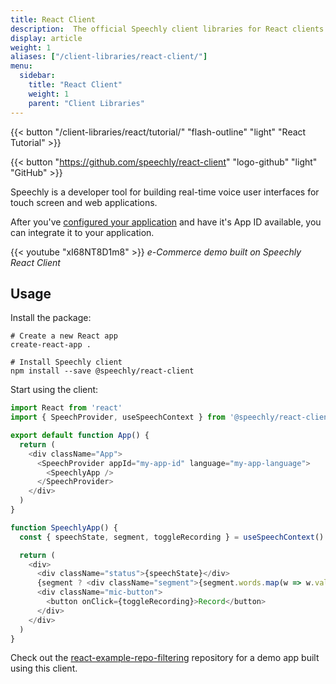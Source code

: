 ```yaml
---
title: React Client
description:  The official Speechly client libraries for React clients. 
display: article
weight: 1
aliases: ["/client-libraries/react-client/"]
menu:
  sidebar:
    title: "React Client"
    weight: 1
    parent: "Client Libraries"
---
```


{{< button "/client-libraries/react/tutorial/" "flash-outline" "light" "React Tutorial" >}}

{{< button "https://github.com/speechly/react-client" "logo-github" "light" "GitHub" >}}

Speechly is a developer tool for building real-time voice user interfaces for touch screen and web applications.

After you've [configured your application](/quick-start/) and have it's App ID available, you can integrate it to your application. 

{{< youtube "xI68NT8D1m8" >}}
*e-Commerce demo built on Speechly React Client* 

## Usage

Install the package:

```shell
# Create a new React app
create-react-app .

# Install Speechly client
npm install --save @speechly/react-client
```

Start using the client:

```typescript
import React from 'react'
import { SpeechProvider, useSpeechContext } from '@speechly/react-client'

export default function App() {
  return (
    <div className="App">
      <SpeechProvider appId="my-app-id" language="my-app-language">
        <SpeechlyApp />
      </SpeechProvider>
    </div>
  )
}

function SpeechlyApp() {
  const { speechState, segment, toggleRecording } = useSpeechContext()

  return (
    <div>
      <div className="status">{speechState}</div>
      {segment ? <div className="segment">{segment.words.map(w => w.value).join(' ')}</div> : null}
      <div className="mic-button">
        <button onClick={toggleRecording}>Record</button>
      </div>
    </div>
  )
}
```

Check out the [react-example-repo-filtering](https://github.com/speechly/react-example-repo-filtering) repository for a demo app built using this client.




